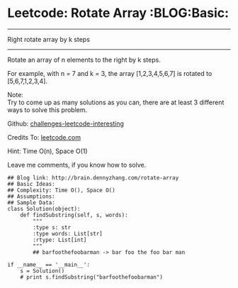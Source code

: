 # Leetcode: Rotate Array     :BLOG:Basic:


---

Right rotate array by k steps  

---

Rotate an array of n elements to the right by k steps.  

For example, with n = 7 and k = 3, the array [1,2,3,4,5,6,7] is rotated to [5,6,7,1,2,3,4].  

Note:  
Try to come up as many solutions as you can, there are at least 3 different ways to solve this problem.  

Github: [challenges-leetcode-interesting](https://github.com/DennyZhang/challenges-leetcode-interesting/tree/master/rotate-array)  

Credits To: [leetcode.com](https://leetcode.com/problems/rotate-array/description/)  

Hint: Time O(n), Space O(1)  

Leave me comments, if you know how to solve.  

    ## Blog link: http://brain.dennyzhang.com/rotate-array
    ## Basic Ideas:
    ## Complexity: Time O(), Space O()
    ## Assumptions:
    ## Sample Data:
    class Solution(object):
        def findSubstring(self, s, words):
            """
            :type s: str
            :type words: List[str]
            :rtype: List[int]
            """
            ## barfoothefoobarman -> bar foo the foo bar man
    
    if __name__ == '__main__':
        s = Solution()
        # print s.findSubstring("barfoothefoobarman")